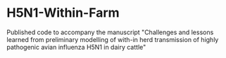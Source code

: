 # H5N1-Within-Farm
Published code to accompany the manuscript "Challenges and lessons learned from preliminary modelling of with-in herd transmission of highly pathogenic avian influenza H5N1 in dairy cattle"
